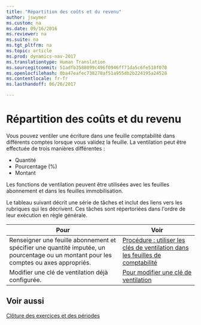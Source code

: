 ```yaml
---
title: "Répartition des coûts et du revenu"
author: jswymer
ms.custom: na
ms.date: 09/16/2016
ms.reviewer: na
ms.suite: na
ms.tgt_pltfrm: na
ms.topic: article
ms.prod: dynamics-nav-2017
ms.translationtype: Human Translation
ms.sourcegitcommit: 51adfb3588099c496f0946ff71da5c6fe518f070
ms.openlocfilehash: 0ba47eafec738278af51a955db2b224195a24528
ms.contentlocale: fr-fr
ms.lasthandoff: 06/26/2017

---
```

# <a name="allocate-costs-and-income"></a>Répartition des coûts et du revenu
Vous pouvez ventiler une écriture dans une feuille comptabilité dans différents comptes lorsque vous validez la feuille. La ventilation peut être effectuée de trois manières différentes :

- Quantité
- Pourcentage (%)
- Montant

Les fonctions de ventilation peuvent être utilisées avec les feuilles abonnement et dans les feuilles immobilisation.
<!--You can also distribute the cost or revenue of a line to an intercompany partner when you post a sales or purchase document. When you post the document, a line will be posted in your general journal, and a corresponding line will be created in the intercompany outbox.-->

Le tableau suivant décrit une série de tâches et inclut des liens vers les rubriques qui les décrivent. Ces tâches sont répertoriées dans l'ordre de leur exécution en règle générale.

|Pour |Voir |
|---|----|
|Renseigner une feuille abonnement et spécifier une quantité imputée, un pourcentage ou un montant pour les comptes ou axes appropriés.|[Procédure : utiliser les clés de ventilation dans les feuilles de comptabilité](ui-how-use-allocation-keys-general-journals.md)|
|Modifier une clé de ventilation déjà configurée.|[Pour modifier une clé de ventilation](ui-how-use-allocation-keys-general-journals.md)|

## <a name="see-also"></a>Voir aussi
[Clôture des exercices et des périodes](year-close-years-periods.md)

